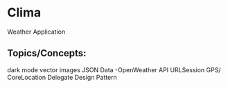 # Clima
Weather Application

## Topics/Concepts:
dark mode
vector images
JSON Data -OpenWeather API
URLSession
GPS/ CoreLocation
Delegate Design Pattern
